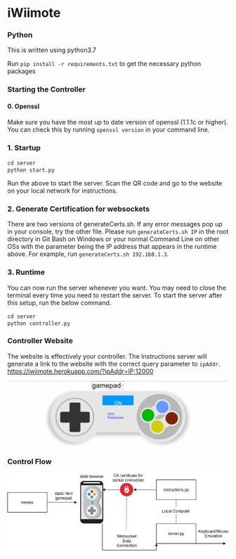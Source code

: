 # iWiimote

### Python

This is written using python3.7

Run `pip install -r requirements.txt` to get the necessary python packages

### Starting the Controller

#### 0. Openssl
Make sure you have the most up to date version of openssl (1.1.1c or higher). You can check this by running `openssl version` in your command line.

### 1. Startup
```
cd server
python start.py
```
Run the above to start the server. Scan the QR code and go to the website on your local network for instructions. 

### 2. Generate Certification for websockets
There are two versions of generateCerts.sh. If any error messages pop up in your console, try the other file. Please run `generateCerts.sh IP` in the root directory in Git Bash on Windows or your normal Command Line on other OSs with the parameter being the IP address that appears in the runtime above. For example, run `generateCerts.sh 192.168.1.3`.

### 3. Runtime
You can now run the server whenever you want. You may need to close the terminal every time you need to restart the server. To start the server after this setup, run the below command.
```
cd server
python controller.py
```

### Controller Website
The website is effectively your controller. The Instructions server will generate a link to the website with the correct query parameter to `ipAddr`. https://iwiimote.herokuapp.com/?ipAddr=IP:12000

![Pic of controller](img/controller.png)

### Control Flow

![Flowchart](img/dataFlow.png)
